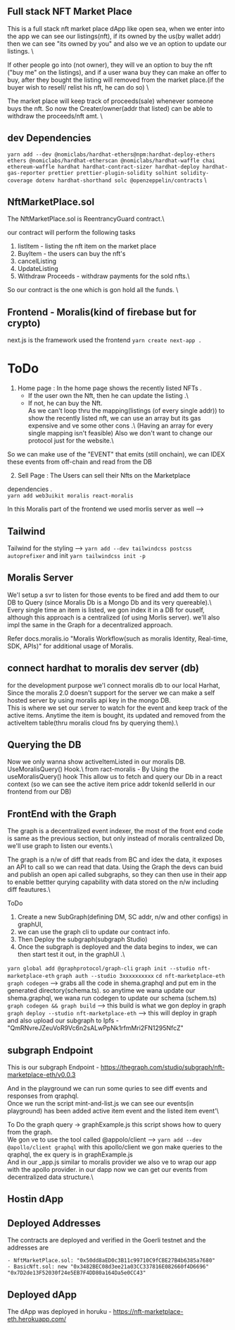 ## Full stack NFT Market Place 

This is a full stack nft market place dApp like open sea, when we enter into the app we can see our listings(nft), if its owned by the us(by wallet addr) then we can see "its owned by you" and also we ve an option to update our listings. \

If other people go into (not owner), they will ve an option to buy the nft ("buy me" on the listings), and if a user wana buy they can make an offer to buy, after they bought the listing will removed from the market place.(if the buyer wish to resell/ relist his nft, he can do so) \

The market place will keep track of proceeds(sale) whenever someone buys the nft. So now the Creater/owner(addr that listed) can be able to withdraw the proceeds/nft amt. \

## dev Dependencies

```yarn add --dev @nomiclabs/hardhat-ethers@npm:hardhat-deploy-ethers ethers @nomiclabs/hardhat-etherscan @nomiclabs/hardhat-waffle chai ethereum-waffle hardhat hardhat-contract-sizer hardhat-deploy hardhat-gas-reporter prettier prettier-plugin-solidity solhint solidity-coverage dotenv hardhat-shorthand solc @openzeppelin/contracts``` \


## NftMarketPlace.sol 

The NftMarketPlace.sol is ReentrancyGuard contract.\

our contract will perform the following tasks 
1. listItem - listing the nft item on the market place
2. BuyItem - the users can buy the nft's
3. cancelListing 
4. UpdateListing
5. Withdraw Proceeds - withdraw payments for the sold nfts.\

So our contract is the one which is gon hold all the funds. \

## Frontend - Moralis(kind of firebase but for crypto)

next.js is the framework used the frontend 
```yarn create next-app . ```

# ToDo 

1. Home page : In the home page shows the recently listed NFTs .
    - If the user own the Nft, then he can update the listing .\
    - If not, he can buy the Nft.\
As we can't loop thru the mapping(listings (of every single addr)) to show the recently listed nft, we can use an array but its gas expensive and ve some other cons .\ (Having an array for every single mapping isn't feasible)
Also we don't want to change our protocol just for the website.\

So we can make use of the "EVENT" that emits (still onchain), we can IDEX these events from off-chain and read from the DB

2. Sell Page : The Users can sell their Nfts on the Marketplace

dependencies .\
```yarn add web3uikit moralis react-moralis```

In this Moralis part of the frontend we used morlis server as well --> <MoralisProvider initializeOnMount={true}>

## Tailwind 

Tailwind for the styling --> ```yarn add --dev tailwindcss postcss autoprefixer``` and init ```yarn tailwindcss init -p```

## Moralis Server

We'l setup a svr to listen for those events to be fired and add them to our DB to Query (since Moralis Db is a Mongo Db and its very quereable).\ 
Every single time an item is listed, we gon index it in a DB for ouself, although this approach is a centralized (of using Morlis server). we'll also impl the same in the Graph for a decentralized approach.

Refer docs.moralis.io "Moralis Workflow(such as moralis Identity, Real-time, SDK, APIs)" for additional usage of Moralis.

## connect hardhat to moralis dev server (db)

for the development purpose we'l connect moralis db to our local Harhat,
Since the moralis 2.0 doesn't support for the server we can make a self hosted server by using moralis api key in the mongo DB. \
This is where we set our server to watch for the event and keep track of the active items. Anytime the item is bought, its updated and removed from the activeItem table(thru moralis cloud fns by querying them).\

## Querying the DB 

Now we only wanna show activeItemListed in our moralis DB.\
UseMoralisQuery() Hook.\ from ract-moralis
    - By Using the useMoralisQuery() hook This allow us to fetch and query our Db in a react context (so we can see the active item price addr tokenId sellerId in our frontend from our DB)


## FrontEnd with the Graph

The graph is a decentralized event indexer, the most of the front end code is same as the previous section, but only instead of moralis centralized Db, we'll use graph to listen our events.\

The graph is a n/w of diff that reads from BC and idex the data, it exposes an API to call so we can read that data. Using the Graph the devs can buid and publish an open api called subgraphs, so they can then use in their app to enable bettter qurying capability with data stored on the n/w  including diff feautures.\

ToDo
1. Create a new SubGraph(defining DM, SC addr, n/w and other configs) in graphUI,
2. we can use the graph cli to update our contract info.
3. Then Deploy the subgraph(subgraph Studio)
4. Once the subgraph is deployed and the data begins to index, we can then start test it out, in the graphUI .\

```yarn global add @graphprotocol/graph-cli```
```graph init --studio nft-marketplace-eth```
```graph auth --studio 3xxxxxxxxxx```
```cd nft-marketplace-eth```
```graph codegen``` --> grabs all the code in shema.graphql and put em in the generated directory(schema.ts). so anytime we wana update our shema.graphql, we wana run codegen to update our schema (schem.ts)\
```graph codegen && graph build``` --> this build is what we gon deploy in graph
```graph deploy --studio nft-marketplace-eth``` --> this will deploy in graph and also upload our subgraph to Ipfs -"QmRNvreJZeuVoR9Vc6n2sALwPpNk1rfmMri2FN1295NfcZ" 

## subgraph Endpoint 

This is our subgraph Endpoint - https://thegraph.com/studio/subgraph/nft-marketplace-eth/v0.0.3

And in the playground we can run some quries to see diff events and responses from qraphql.\
Once we run the script mint-and-list.js we can see our events(in playground) has been added active item event and the listed item event'\

To Do the graph query -> graphExample.js this script shows how to query from the graph.\
We gon ve to use the tool called @appolo/client --> ```yarn add --dev @apollo/client graphql``` with this apollo/client we gon make queries to the qraphql, the ex query is in graphExample.js \
And in our _app.js similar to moralis provider we also ve to wrap our app with the apollo provider. in our dapp now we can get our events from decentralized data structure.\

## Hostin dApp

## Deployed Addresses

The contracts are deployed and verified in the Goerli testnet and the addresses are 

    - NftMarketPlace.sol: "0x50dd8aED0c3B11c99710C9fCBE27B4b6385a7680"
    - BasicNft.sol: new "0x3482BEC08d3ee21a03CC337816E082660f4D6696" "0x7D2de13F52030f24e5EB7F4DD80a164Da5e0CC43"

## Deployed dApp

The dApp was deployed in horuku - https://nft-marketplace-eth.herokuapp.com/